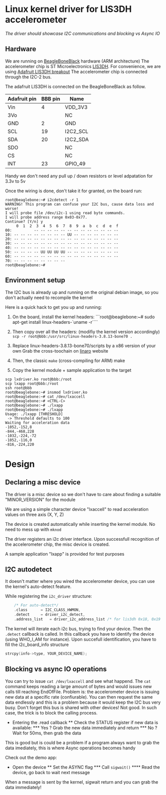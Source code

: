 # Linux kernel driver for LIS3DH accelerometer

*The driver should showcase I2C communications and blocking vs Async IO*

## Hardware

We are running on [BeagleBoneBlack](https://beagleboard.org/black) hardware (ARM architecture)
The accelerometer chip is ST Microelectronics [LIS3DH](http://www.st.com/content/ccc/resource/technical/document/datasheet/3c/ae/50/85/d6/b1/46/fe/CD00274221.pdf/files/CD00274221.pdf/jcr:content/translations/en.CD00274221.pdf).
For convenience, we are using [Adafruit LIS3DH breakout](https://learn.adafruit.com/adafruit-lis3dh-triple-axis-accelerometer-breakout/pinouts)
The accelerometer chip is connected through the I2C-2 bus.

The adafruit LIS3DH is connected on the BeagleBoneBlack as follow.

Adafruit pin | BBB pin | Name
--- | --- | ---
Vin | 4 | VDD_3V3
3Vo | | NC
GND | 2 | GND
SCL | 19 | I2C2_SCL
SDA | 20 | I2C2_SDA
SDO | | NC
CS | | NC
INT | 23 | GPIO_49

Handy we don't need any pull up / down resistors or level adpatation for 3.3v to 5v

Once the wiring is done, don't take it for granted, on the board run:
```
root@beaglebone:~# i2cdetect -r 1
WARNING! This program can confuse your I2C bus, cause data loss and worse!
I will probe file /dev/i2c-1 using read byte commands.
I will probe address range 0x03-0x77.
Continue? [Y/n] y
     0  1  2  3  4  5  6  7  8  9  a  b  c  d  e  f
00:          -- -- -- -- -- -- -- -- -- -- -- -- --
10: -- -- -- -- -- -- -- -- UU -- -- -- -- -- -- --
20: -- -- -- -- -- -- -- -- -- -- -- -- -- -- -- --
30: -- -- -- -- -- -- -- -- -- -- -- -- -- -- -- --
40: -- -- -- -- -- -- -- -- -- -- -- -- -- -- -- --
50: -- -- -- -- UU UU UU UU -- -- -- -- -- -- -- --
60: -- -- -- -- -- -- -- -- -- -- -- -- -- -- -- --
70: -- -- -- -- -- -- -- --
root@beaglebone:~#
```

## Environment setup

The I2C bus is already up and running on the original debian image, so you don't actually need to recompile the kernel

Here is a quick hack to get you up and running:

1. On the board, install the kernel headers:
  ```root@beaglebone:~# sudo apt-get install linux-headers-\`uname -r\````

2. Then copy over all the headers: (modifiy the kernel version accordingly)
  ```scp -r root@bbb:/usr/src/linux-headers-3.8.13-bone70 .```

3. Replace linux-headers-3.8.13-bone70/scripts by a x86 version of your own
  Grab the cross-toochain on [linaro](http://releases.linaro.org/components/toolchain/binaries/4.9-2016.02/arm-linux-gnueabihf/) website

4. Then, the classic `make` (cross-compiling for ARM)
  make

5. Copy the kernel module + sample application to the target
```
scp lxdriver.ko root@bbb:/root
scp lxapp root@bbb:/root
ssh root@bbb
root@beaglebone:~# insmod lxdriver.ko
root@beaglebone:~# cat /dev/lxaccell
root@beaglebone:~# <CTRL-C>
root@beaglebone:~# ./lxapp
root@beaglebone:~# ./lxapp
Usage: ./lxapp [THRESHOLD]
 -> Threshold defaults to 100
Waiting for acceleration data
-1052,-152,8
-844,-468,228
-1032,-224,-72
-1052,-116,0
-816,-224,220
```
  

# Design

## Declaring a misc device

The driver is a misc device so we don't have to care about finding a suitable "MINOR_VERSION" for the module

We are using a simple character device "lxaccell" to read acceleration values on three axis (X, Y, Z)

The device is created automatically while inserting the kernel module. No need to mess up with `mknod`

The driver registers an i2c driver interface. Upon successfull recognition of the accelerometer chip, the misc device is created.

A sample application "lxapp" is provided for test purposes

## I2C autodetect

It doesn't matter where you wired the accelerometer device, you can use the kernel's auto-detect feature.

While registering the `i2c_driver` structure:
```c
    /* For auto-detect*/
    .class		= I2C_CLASS_HWMON,
    .detect		= driver_i2c_detect,
    .address_list	= driver_i2c_address_list /* for lis3dh 0x18, 0x19 */
```

The kernel will iterate each i2c bus, trying to find your device. Then the `.detect` callback is called.
In this callback you have to identify the device (using WHO_I_AM for instance).
Upon succefull identification, you have to fill the i2c_board_info structure
```c
strcpy(info->type, YOUR_DEVICE_NAME);
```

## Blocking vs async IO operations

You can try to issue `cat /dev/lxaccell` and see what happend.
The `cat` command keeps reading a large amount of bytes and would issues new calls till reaching EndOfFile.
Problem is: the accelerometer device is issuing new data at a specific rate (confiurable).
You can then request the same data endlessly and this is a problem because it would keep the I2C bus very busy.
Don't forget this bus is shared with other devices! Not good.
In such case, the trick is to block the calling process.

 * Entering the .read callback
 ** Check the STATUS register if new data is available:
 *** Yes ? Grab the new data immediately and return
 *** No ? Wait for 50ms, then grab the data

This is good but is could be a problem if a program always want to grab the data imediately, this is where Async operations becomes handy

Check out the demo app:

 * Open the device
 ** Set the ASYNC flag
 *** Call `sigwait()`
 **** Read the device, go back to wait next message

When a message is sent by the kernel, sigwait return and you can grab the data immediately!

